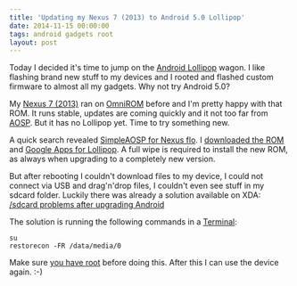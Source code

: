 ```yaml
---
title: 'Updating my Nexus 7 (2013) to Android 5.0 Lollipop'
date: 2014-11-15 00:00:00 
tags: android gadgets root
layout: post
---
```

Today I decided it's time to jump on the [Android Lollipop][0] wagon. I like flashing brand new stuff to my devices and I rooted and flashed custom firmware to almost all my gadgets. Why not try Android 5.0?

My [Nexus 7 (2013)][1] ran on [OmniROM][2] before and I'm pretty happy with that ROM. It runs stable, updates are coming quickly and it not too far from [AOSP][3]. But it has no Lollipop yet. Time to try something new.

A quick search revealed [SimpleAOSP for Nexus flo][4]. I [downloaded the ROM][6] and [Google Apps for Lollipop][5]. A full wipe is required to install the new ROM, as always when upgrading to a completely new version.

But after rebooting I couldn't download files to my device, I could not connect via USB and drag'n'drop files, I couldn't even see stuff in my sdcard folder. Luckily there was already a solution available on XDA: [/sdcard problems after upgrading Android][7]

The solution is running the following commands in a [Terminal][8]:

    su
    restorecon -FR /data/media/0

Make sure [you have root][9] before doing this. After this I can use the device again. :-)

[0]: http://www.android.com/versions/lollipop-5-0/
[1]: http://www.asus.com/de/Tablets_Mobile/Nexus_7_2013/
[2]: http://omnirom.org/
[3]: https://source.android.com/
[4]: http://forum.xda-developers.com/nexus-7-2013/development/rom-simpleaosp-t2934666
[5]: https://www.androidfilehost.com/?fid=95784891001608382
[6]: http://hubdroid.com/~Gnome/SimpleAOSP/Flo/
[7]: http://forum.xda-developers.com/google-nexus-5/general/sdcard-problems-upgrading-android-t2938749
[8]: https://play.google.com/store/apps/details?id=jackpal.androidterm
[9]: http://download.chainfire.eu/589/SuperSU/UPDATE-SuperSU-v2.16.zip

